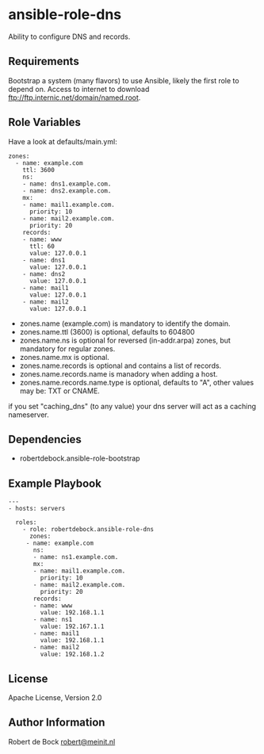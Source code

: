 ansible-role-dns
=========

Ability to configure DNS and records.

Requirements
------------

Bootstrap a system (many flavors) to use Ansible, likely the first role to depend on.
Access to internet to download ftp://ftp.internic.net/domain/named.root.

Role Variables
--------------

Have a look at defaults/main.yml:
```
zones:
  - name: example.com
    ttl: 3600
    ns:
    - name: dns1.example.com.
    - name: dns2.example.com.
    mx:
    - name: mail1.example.com.
      priority: 10
    - name: mail2.example.com.
      priority: 20
    records:
    - name: www
      ttl: 60
      value: 127.0.0.1
    - name: dns1
      value: 127.0.0.1
    - name: dns2
      value: 127.0.0.1
    - name: mail1
      value: 127.0.0.1
    - name: mail2
      value: 127.0.0.1
```
- zones.name (example.com) is mandatory to identify the domain.
- zones.name.ttl (3600) is optional, defaults to 604800
- zones.name.ns is optional for reversed (in-addr.arpa) zones, but mandatory for regular zones.
- zones.name.mx is optional.
- zones.name.records is optional and contains a list of records.
- zones.name.records.name is manadory when adding a host.
- zones.name.records.name.type is optional, defaults to "A", other values may be: TXT or CNAME.

if you set "caching_dns" (to any value) your dns server will act as a caching nameserver.

Dependencies
------------

- robertdebock.ansible-role-bootstrap

Example Playbook
----------------

```
---
- hosts: servers

  roles:
    - role: robertdebock.ansible-role-dns
      zones:
     - name: example.com
       ns:
       - name: ns1.example.com.
       mx:
       - name: mail1.example.com.
         priority: 10
       - name: mail2.example.com.
         priority: 20
       records:
       - name: www
         value: 192.168.1.1
       - name: ns1
         value: 192.167.1.1
       - name: mail1
         value: 192.168.1.1
       - name: mail2
         value: 192.168.1.2
```

License
-------

Apache License, Version 2.0

Author Information
------------------

Robert de Bock <robert@meinit.nl>
